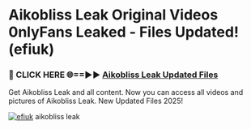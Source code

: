 # Aikobliss Leak Original Videos 0nlyFans Leaked - Files Updated! (efiuk)

<h3>🔴 CLICK HERE 🌐==►► <a href="https://tinyurl.com/3hn5wdd3" rel="nofollow">Aikobliss Leak Updated Files</a></h3>

Get Aikobliss Leak and all content. Now you can access all videos and pictures of Aikobliss Leak. New Updated Files 2025!

[![efiuk](https://i.imgur.com/4HnBqBT.gif)](https://tinyurl.com/3hn5wdd3)
aikobliss leak
